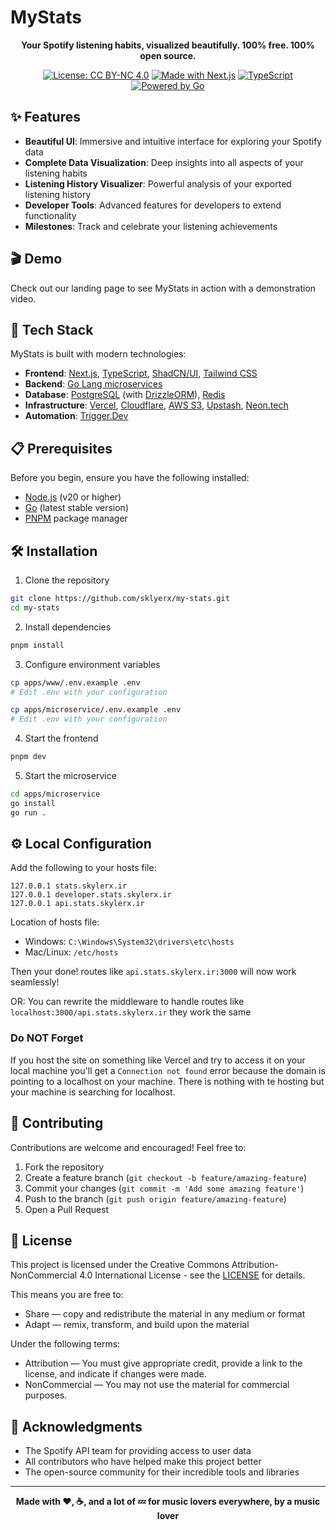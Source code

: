 # MyStats

<div align="center">

**Your Spotify listening habits, visualized beautifully. 100% free. 100% open source.**

[![License: CC BY-NC 4.0](https://img.shields.io/badge/License-CC%20BY--NC%204.0-lightgrey.svg)](https://creativecommons.org/licenses/by-nc/4.0/)
[![Made with Next.js](https://img.shields.io/badge/Made%20with-Next.js-000000?style=flat&logo=next.js&logoColor=white)](https://nextjs.org/)
[![TypeScript](https://img.shields.io/badge/TypeScript-007ACC?style=flat&logo=typescript&logoColor=white)](https://www.typescriptlang.org/)
[![Powered by Go](https://img.shields.io/badge/Powered%20by-Go-00ADD8?style=flat&logo=go&logoColor=white)](https://golang.org/)

</div>

## ✨ Features

- **Beautiful UI**: Immersive and intuitive interface for exploring your Spotify data
- **Complete Data Visualization**: Deep insights into all aspects of your listening habits
- **Listening History Visualizer**: Powerful analysis of your exported listening history
- **Developer Tools**: Advanced features for developers to extend functionality
- **Milestones**: Track and celebrate your listening achievements

## 🎬 Demo

Check out our landing page to see MyStats in action with a demonstration video.

## 🚀 Tech Stack

MyStats is built with modern technologies:

- **Frontend**: [Next.js](https://nextjs.dev), [TypeScript](https://typescriptlang.org), [ShadCN/UI](https://ui.shadcn.com), [Tailwind CSS](https://tailwindcss.com)
- **Backend**: [Go Lang microservices](https://go.dev)
- **Database**: [PostgreSQL](https://postgresql.org) (with [DrizzleORM](https://orm.drizzle.team)), [Redis](https://redis.com)
- **Infrastructure**: [Vercel](https://vercel.com), [Cloudflare](https://cloudflare.com), [AWS S3](https://aws.amazon.com), [Upstash](https://upstash.com), [Neon.tech](https://neon.tech)
- **Automation**: [Trigger.Dev](https://trigger.dev)

## 📋 Prerequisites

Before you begin, ensure you have the following installed:
- [Node.js](https://nodejs.org/en) (v20 or higher)
- [Go](https://go.dev/dl/) (latest stable version)
- [PNPM](https://pnpm.io/installation) package manager

## 🛠️ Installation

1. Clone the repository
```bash
git clone https://github.com/sklyerx/my-stats.git
cd my-stats
```

2. Install dependencies
```bash
pnpm install
```

3. Configure environment variables
```bash
cp apps/www/.env.example .env
# Edit .env with your configuration
```
```bash
cp apps/microservice/.env.example .env
# Edit .env with your configuration
```

4. Start the frontend
```bash
pnpm dev
```

5. Start the microservice
```bash
cd apps/microservice
go install
go run .
```

## ⚙️ Local Configuration

Add the following to your hosts file:
```
127.0.0.1 stats.skylerx.ir
127.0.0.1 developer.stats.skylerx.ir
127.0.0.1 api.stats.skylerx.ir
```

Location of hosts file:
- Windows: `C:\Windows\System32\drivers\etc\hosts`
- Mac/Linux: `/etc/hosts`

Then your done! routes like `api.stats.skylerx.ir:3000` will now work seamlessly!

OR:
You can rewrite the middleware to handle routes like `localhost:3000/api.stats.skylerx.ir` they work the same

### Do NOT Forget

If you host the site on something like Vercel and try to access it on your local machine you'll get a `Connection not found` error because the domain is pointing to a localhost on your machine. There is nothing with te hosting but your machine is searching for localhost.

## 🤝 Contributing

Contributions are welcome and encouraged! Feel free to:

1. Fork the repository
2. Create a feature branch (`git checkout -b feature/amazing-feature`)
3. Commit your changes (`git commit -m 'Add some amazing feature'`)
4. Push to the branch (`git push origin feature/amazing-feature`)
5. Open a Pull Request

## 📜 License

This project is licensed under the Creative Commons Attribution-NonCommercial 4.0 International License - see the [LICENSE](https://creativecommons.org/licenses/by-nc/4.0/deed.en) for details.

This means you are free to:
- Share — copy and redistribute the material in any medium or format
- Adapt — remix, transform, and build upon the material

Under the following terms:
- Attribution — You must give appropriate credit, provide a link to the license, and indicate if changes were made.
- NonCommercial — You may not use the material for commercial purposes.

## 🙏 Acknowledgments

- The Spotify API team for providing access to user data
- All contributors who have helped make this project better
- The open-source community for their incredible tools and libraries

---

<div align="center">
  <strong>Made with ❤️, ☕️, and a lot of 💤 for music lovers everywhere, by a music lover</strong>
</div>